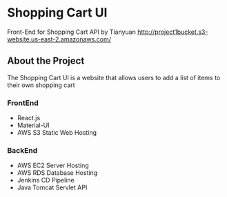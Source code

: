 # Shopping Cart UI
Front-End for Shopping Cart API by Tianyuan
http://project1bucket.s3-website.us-east-2.amazonaws.com/
<br>

## About the Project
The Shopping Cart UI is a website that allows users to add a list of items to their own shopping cart

### FrontEnd
  - React.js
  - Material-UI
  - AWS S3 Static Web Hosting
### BackEnd
  - AWS EC2 Server Hosting
  - AWS RDS Database Hosting
  - Jenkins CD Pipeline
  - Java Tomcat Servlet API
  
